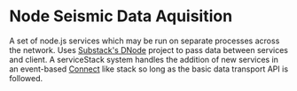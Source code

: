 # Node Seismic Data Aquisition

A set of node.js services which may be run on separate processes across the network. Uses [Substack's DNode](https://github.com/substack/dnode) project to pass data between services and client. A serviceStack system handles the addition of new services in an event-based [Connect](https://github.com/senchalabs/connect) like stack so long as the basic data transport API is followed.
